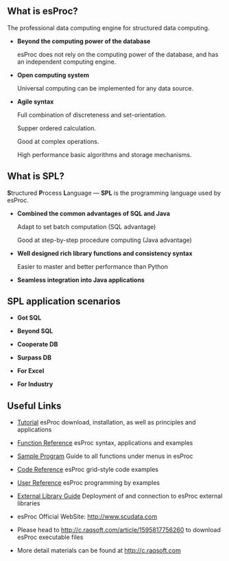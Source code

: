 
## What is esProc?

The professional data computing engine for structured data computing.

- __Beyond the computing power of the database__


    esProc does not rely on the computing power of the database, and has an independent computing engine.

- __Open computing system__

    Universal computing can be implemented for any data source.

- __Agile syntax__

    Full combination of discreteness and set-orientation.

    Supper ordered calculation.

    Good at complex operations.

    High performance basic algorithms and storage mechanisms.



## What is SPL?

<b>S</b>tructured <b>P</b>rocess <b>L</b>anguage — <b>SPL</b> is the programming language used by esProc.

- __Combined the common advantages of SQL and Java__

  Adapt to set batch computation (SQL advantage)
  
  Good at step-by-step procedure computing (Java advantage)

- __Well designed rich library functions and consistency syntax__

  Easier to master and better performance than Python
  
- __Seamless integration into Java applications__

## SPL application scenarios

- __Got SQL__

- __Beyond SQL__

- __Cooperate DB__

- __Surpass DB__

- __For Excel__

- __For Industry__




Useful Links
-----------------------------------------------------------------------------------------------------------------------

*   [Tutorial](http://doc.raqsoft.com.cn/esproc/tutorial/) esProc download, installation, as well as principles and applications
*   [Function Reference](http://doc.raqsoft.com.cn/esproc/func/) esProc syntax, applications and examples
*   [Sample Program](http://doc.raqsoft.com.cn/esproc/spd/) Guide to all functions under menus in esProc
*   [Code Reference](http://doc.raqsoft.com.cn/esproc/coderefer/ ) esProc grid-style code examples
*   [User Reference](http://doc.raqsoft.com.cn/esproc/manual/) esProc programming by examples
*   [External Library Guide](http://doc.raqsoft.com.cn/esproc/ext/) Deployment of and connection to esProc external libraries

*   esProc Official WebSite: http://www.scudata.com

*   Please head to http://c.raqsoft.com/article/1595817756260 to download esProc executable files

*   More detail materials can be found at http://c.raqsoft.com
